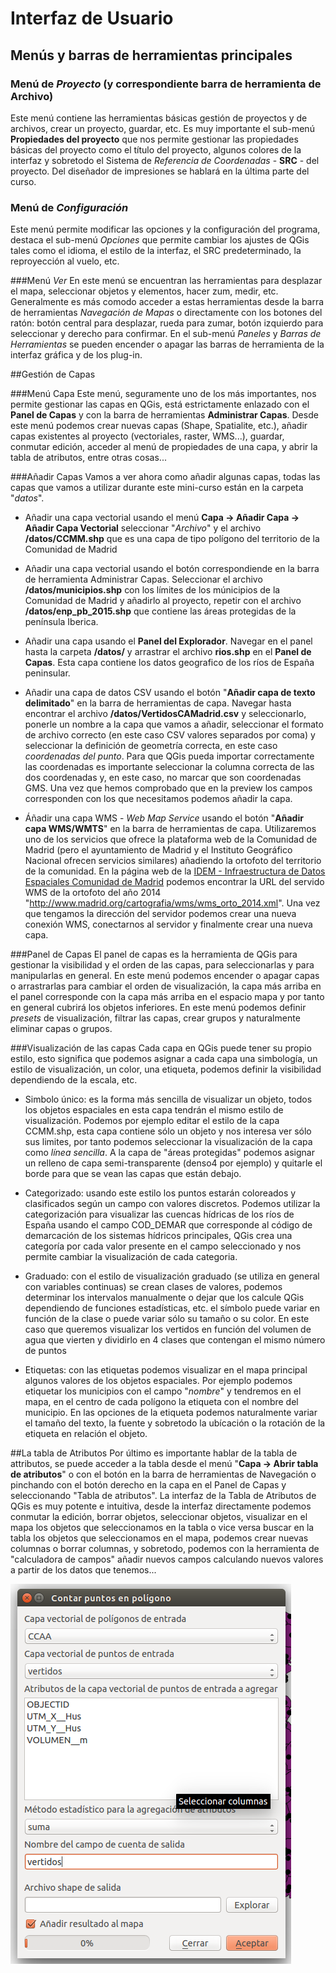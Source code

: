 # Interfaz de Usuario

## Menús y barras de herramientas principales

### Menú de *Proyecto* (y correspondiente barra de herramienta de Archivo)
Este menú contiene las herramientas básicas gestión de proyectos y de archivos, crear un proyecto, guardar, etc.
Es muy importante el sub-menú **Propiedades del proyecto** que nos permite gestionar las propiedades básicas del proyecto como el título del proyecto, algunos colores de la interfaz y sobretodo el Sistema de *Referencia de Coordenadas* - **SRC** - del proyecto.
Del diseñador de impresiones se hablará en la última parte del curso.


### Menú de *Configuración*
Este menú permite modificar las opciones y la configuración del programa, destaca el sub-menú *Opciones* que permite cambiar los ajustes de QGis tales como el idioma, el estilo de la interfaz, el SRC predeterminado, la reproyección al vuelo, etc.

###Menú *Ver*
En este menú se encuentran las herramientas para desplazar el mapa, seleccionar objetos y elementos, hacer zum, medir, etc. Generalmente es más comodo acceder a estas herramientas desde la barra de herramientas *Navegación de Mapas* o directamente con los botones del ratón: botón central para desplazar, rueda para zumar, botón izquierdo para seleccionar y derecho para confirmar.
En el sub-menú *Paneles* y *Barras de Herramientas* se pueden encender o apagar las barras de herramienta de la interfaz gráfica y de los plug-in.

##Gestión de Capas

###Menú Capa
Este menú, seguramente uno de los más importantes, nos permite gestionar las capas en QGis, está estrictamente enlazado con el **Panel de Capas** y con la barra de herramientas **Administrar Capas**. Desde este menú podemos crear nuevas capas (Shape, Spatialite, etc.), añadir capas existentes al proyecto (vectoriales, raster, WMS...), guardar, conmutar edición, acceder al menú de propiedades de una capa, y abrir la tabla de atributos, entre otras cosas... 

###Añadir Capas
Vamos a ver ahora como añadir algunas capas, todas las capas que vamos a utilizar durante este mini-curso están en la carpeta "*datos*".

* Añadir una capa vectorial usando el menú **Capa -> Añadir Capa -> Añadir Capa Vectorial** seleccionar "*Archivo*" y el archivo **/datos/CCMM.shp** que es una capa de tipo polígono del territorio de la Comunidad de Madrid

* Añadir una capa vectorial usando el botón correspondiende en la barra de herramienta Administrar Capas. Seleccionar el archivo **/datos/municipios.shp** con los límites de los múnicipios de la Comunidad de Madrid y añadirlo al proyecto, repetir con el archivo **/datos/enp_pb_2015.shp** que contiene las áreas protegidas de la península Iberica.

* Añadir una capa usando el **Panel del Explorador**. Navegar en el panel hasta la carpeta **/datos/** y arrastrar el archivo **rios.shp** en el **Panel de Capas**. Esta capa contiene los datos geografico de los ríos de España peninsular.

* Añadir una capa de datos CSV usando el botón "**Añadir capa de texto delimitado**" en la barra de herramientas de capa. Navegar hasta encontrar el archivo **/datos/VertidosCAMadrid.csv** y seleccionarlo, ponerle un nombre a la capa que vamos a añadir, seleccionar el formato de archivo correcto (en este caso CSV valores separados por coma) y seleccionar la definición de geometría correcta, en este caso *coordenadas del punto*. Para que QGis pueda importar correctamente las coordenadas es importante seleccionar la columna correcta de las dos coordenadas y, en este caso, no marcar que son coordenadas GMS. Una vez que hemos comprobado que en la preview los campos corresponden con los que necesitamos podemos añadir la capa.

* Áñadir una capa WMS - *Web Map Service* usando el botón "**Añadir capa WMS/WMTS**" en la barra de herramientas de capa. Utilizaremos uno de los servicios que ofrece la plataforma web de la Comunidad de Madrid (pero el ayuntamiento de Madrid y el Instituto Geográfico Nacional ofrecen servicios similares) añadiendo la ortofoto del territorio de la comunidad. En la página web de la [IDEM - Infraestructura de Datos Espaciales Comunidad de Madrid](http://www.madrid.org/cartografia/idem/html/web/ortofotografias.htm) podemos encontrar la URL del servido WMS de la ortofoto del año 2014 "http://www.madrid.org/cartografia/wms/wms_orto_2014.xml".
Una vez que tengamos la dirección del servidor podemos crear una nueva conexión WMS, conectarnos al servidor y finalmente crear una nueva capa.

###Panel de Capas
El panel de capas es la herramienta de QGis para gestionar la visibilidad y el orden de las capas, para seleccionarlas y para manipularlas en general. En este menú podemos encender o apagar capas o arrastrarlas para cambiar el orden de visualización, la capa más arriba en el panel corresponde con la capa más arriba en el espacio mapa y por tanto en general cubrirá los objetos inferiores. En este menú podemos definir *presets* de visualización, filtrar las capas, crear grupos y naturalmente eliminar capas o grupos.

###Visualización de las capas
Cada capa en QGis puede tener su propio estilo, esto significa que podemos asignar a cada capa una simbología, un estilo de visualización, un color, una etiqueta, podemos definir la visibilidad dependiendo de la escala, etc.

* Simbolo único: es la forma más sencilla de visualizar un objeto, todos los objetos espaciales en esta capa tendrán el mismo estilo de visualización.
Podemos por ejemplo editar el estilo de la capa CCMM.shp, esta capa contiene sólo un objeto y nos interesa ver sólo sus limites, por tanto podemos seleccionar la visualización de la capa como *línea sencilla*.
A la capa de "áreas protegidas" podemos asignar un relleno de capa semi-transparente (denso4 por ejemplo) y quitarle el borde para que se vean las capas que están debajo.

* Categorizado: usando este estilo los puntos estarán coloreados y clasificados según un campo con valores discretos. Podemos utilizar la categorización para visualizar las cuencas hídricas de los ríos de España usando el campo COD_DEMAR que corresponde al código de demarcación de los sistemas hídricos principales, QGis crea una categoría por cada valor presente en el campo seleccionado y nos permite cambiar la visualización de cada categoria.

* Graduado: con el estilo de visualización graduado (se utiliza en general con variables continuas) se crean clases de valores, podemos determinar los intervalos manualmente o dejar que los calcule QGis dependiendo de funciones estadísticas, etc. el símbolo puede variar en función de la clase o puede variar sólo su tamaño o su color. En este caso que queremos visualizar los vertidos en función del volumen de agua que vierten y dividirlo en 4 clases que contengan el mismo número de puntos

* Etiquetas: con las etiquetas podemos visualizar en el mapa principal algunos valores de los objetos espaciales. Por ejemplo podemos etiquetar los municipios con el campo "*nombre*" y tendremos en el mapa, en el centro de cada polígono la etiqueta con el nombre del municipio. En las opciones de la etiqueta podemos naturalmente variar el tamaño del texto, la fuente y sobretodo la ubícación o la rotación de la etiqueta en relación el objeto.

##La tabla de Atributos
Por último es importante hablar de la tabla de attributos, se puede acceder a la tabla desde el menú "**Capa -> Abrir tabla de atributos**" o con el botón en la barra de herramientas de Navegación o pinchando con el botón derecho en la capa en el Panel de Capas y seleccionando "Tabla de atributos". La interfaz de la Tabla de Atributos de QGis es muy potente e intuitiva, desde la interfaz directamente podemos conmutar la edición, borrar objetos, seleccionar objetos, visualizar en el mapa los objetos que seleccionamos en la tabla o vice versa buscar en la tabla los objetos que seleccionamos en el mapa, podemos crear nuevas columnas o borrar columnas, y sobretodo, podemos con la herramienta de "calculadora de campos" añadir nuevos campos calculando nuevos valores a partir de los datos que tenemos...
 



![Puntos Poligonos Ventana](imgs/vectorial/ptos_poligonos_v.png)

